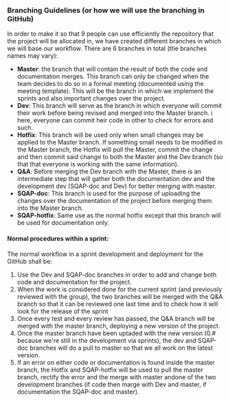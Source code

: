 ### Branching Guidelines (or how we will use the branching in GitHub)


In order to make it so that 9 people can use efficiently the repository that the project will be allocated in, we have created different branches in which we will base our workflow. There are 6 branches in total (the branches names may vary):


+ **Master**: the branch that will contain the result of both the code and documentation merges. This branch can only be changed when the team decides to do so in a formal meeting (documented using the meeting template). This will be the branch in which we implement the sprints and also important changes over the project.
+ **Dev**: This branch will serve as the branch in which everyone will commit their work before being revised and merged into the Master branch. i here, everyone can commit heir code in other to check for errors and such.
+ **Hotfix**: This branch will be used only when small changes may be applied to the Master branch. If something small needs to be modified in the Master branch, the Hotfix will pull the Master, commit the change and then commit said change to both the Master and the Dev branch (so that that everyone is working with the same information).
+ **Q&A**: Before merging the Dev branch with the Master, there is an intermediate step that will gather both the documentation dev and the development dev (SQAP-doc and Dev) for better merging with master. 
+ **SQAP-doc**: This branch is used for the purpose of uploading the changes over the documentation of the project before merging them into the Master branch.
+ **SQAP-hotfix**: Same use as the normal hotfix except that this branch will be used for documentation only.


#### Normal procedures within a sprint:


The normal workflow in a sprint development and deployment for the GitHub shall be:


1. Use the Dev and SQAP-doc branches in order to add and change both code and documentation for the project.
2. When the work is considered done for the current sprint (and previously reviewed with the group), the two branches will be merged with the Q&A branch so that it can be reviewed one last time and to check how it will look for the release of the sprint
3. Once every test and every review has passed, the Q&A branch will be merged with the master branch, deploying a new version of the project.
4. Once the master branch have been uptaded with the new version (0.# because we're still in the development via sprints), the dev and SQAP-doc branches will do a pull to master so that we all work on the latest version.
5. If an error on either code or documentation is found inside the master branch, the Hotfix and SQAP-hotfix will be used to pull the master branch, rectify the error and the merge with master andone of the two development branches (if code then marge with Dev and master, if documentation the SQAP-doc and master).
